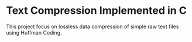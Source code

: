 # Text Compression Implemented in C

This project focus on lossless data compression of simple raw text files using Huffman Coding.
